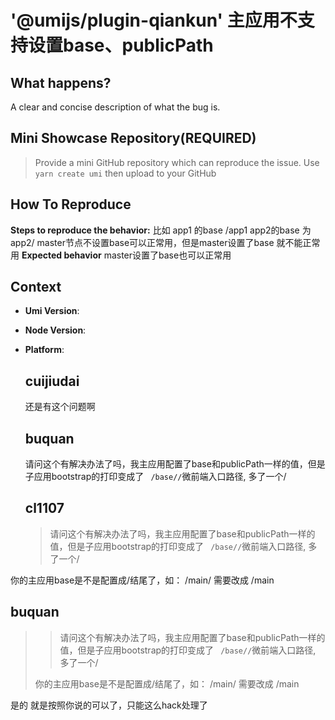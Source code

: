 # '@umijs/plugin-qiankun' 主应用不支持设置base、publicPath

## What happens?

A clear and concise description of what the bug is.

## Mini Showcase Repository(REQUIRED)

> Provide a mini GitHub repository which can reproduce the issue.
> Use `yarn create umi` then upload to your GitHub

<!-- https://github.com/YOUR_REPOSITORY_URL -->

## How To Reproduce

**Steps to reproduce the behavior:**
比如 app1 的base /app1 app2的base 为app2/
master节点不设置base可以正常用，但是master设置了base 就不能正常用
**Expected behavior**
master设置了base也可以正常用

## Context

- **Umi Version**:
- **Node Version**:
- **Platform**:

  ## cuijiudai

  还是有这个问题啊

  ## buquan

  请问这个有解决办法了吗，我主应用配置了base和publicPath一样的值，但是子应用bootstrap的打印变成了 ` /base//`微前端入口路径, 多了一个/

  ## cl1107

  > 请问这个有解决办法了吗，我主应用配置了base和publicPath一样的值，但是子应用bootstrap的打印变成了 ` /base//`微前端入口路径, 多了一个/

你的主应用base是不是配置成/结尾了，如： /main/ 需要改成 /main

## buquan

> > 请问这个有解决办法了吗，我主应用配置了base和publicPath一样的值，但是子应用bootstrap的打印变成了 ` /base//`微前端入口路径, 多了一个/
>
> 你的主应用base是不是配置成/结尾了，如： /main/ 需要改成 /main

是的 就是按照你说的可以了，只能这么hack处理了
